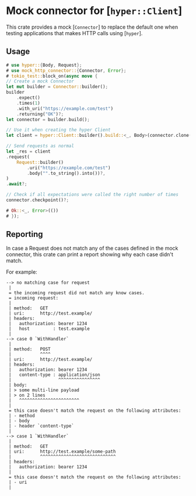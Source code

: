 # Mock connector for [`hyper::Client`]

This crate provides a mock [`Connector`] to replace the default one when testing applications
that makes HTTP calls using [`hyper`].

## Usage

```rust
# use hyper::{Body, Request};
# use mock_http_connector::{Connector, Error};
# tokio_test::block_on(async move {
// Create a mock Connector
let mut builder = Connector::builder();
builder
    .expect()
    .times(1)
    .with_uri("https://example.com/test")
    .returning("OK")?;
let connector = builder.build();

// Use it when creating the hyper Client
let client = hyper::Client::builder().build::<_, Body>(connector.clone());

// Send requests as normal
let _res = client
.request(
    Request::builder()
        .uri("https://example.com/test")
        .body("".to_string().into())?,
)
.await?;

// Check if all expectations were called the right number of times
connector.checkpoint()?;

# Ok::<_, Error>(())
# });
```

## Reporting

In case a Request does not match any of the cases defined in the mock connector, this crate can
print a report showing why each case didn't match.

For example:

```ignore
--> no matching case for request
 | 
 = the incoming request did not match any know cases.
 = incoming request:
 | 
 | method:   GET
 | uri:      http://test.example/
 | headers:
 |   authorization: bearer 1234
 |   host         : test.example
 | 
--> case 0 `WithHandler`
 | 
 | method:   POST
 |           ^^^^
 | uri:      http://test.example/
 | headers:
 |   authorization: bearer 1234
 |   content-type : application/json
 |                  ^^^^^^^^^^^^^^^^
 | body:
 | > some multi-line payload
 | > on 2 lines
 |   ^^^^^^^^^^^^^^^^^^^^^^^
 | 
 = this case doesn't match the request on the following attributes:
 | - method
 | - body
 | - header `content-type`
 | 
--> case 1 `WithHandler`
 | 
 | method:   GET
 | uri:      http://test.example/some-path
 |           ^^^^^^^^^^^^^^^^^^^^^^^^^^^^^
 | headers:
 |   authorization: bearer 1234
 | 
 = this case doesn't match the request on the following attributes:
 | - uri
 | 
```